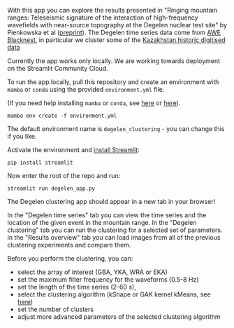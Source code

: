 With this app you can explore the results presented in "Ringing mountain ranges: Teleseismic signature of the interaction of high-frequency wavefields with near-source topography at the Degelen nuclear test site" by Pienkowska et al ([preprint](https://eartharxiv.org/repository/view/7180/)). The Degelen time series data come from [AWE Blacknest](https://bdsweb.blacknest.gov.uk/digitised), in particular we cluster some of the [Kazakhstan historic digitised data](https://bdsweb.blacknest.gov.uk/digitised/kazakh.tar.gz)

Currently the app works only locally. We are working towards deployment on the Streamlit Community Cloud.

To run the app locally, pull this repository and create an environment with `mamba` or `conda` using the provided `environment.yml` file. 

(If you need help installing `mamba` or `conda`, see [here](https://mamba.readthedocs.io/en/latest/installation/mamba-installation.html) or [here](https://docs.conda.io/projects/conda/en/latest/user-guide/install/index.html)).

```
mamba env create -f environment.yml
```

The default environment name is `degelen_clustering` - you can change this if you like.

Activate the environment and [install Streamlit](https://docs.streamlit.io/get-started/installation/command-line):

```
pip install streamlit
```

Now enter the root of the repo and run:

```
streamlit run degelen_app.py
```

The Degelen clustering app should appear in a new tab in your browser!

In the "Degelen time series" tab you can view the time series and the location of the given event in the mountain range. In the "Degelen clustering" tab you can run the clustering for a selected set of parameters. In the "Results overview" tab you can load images from all of the previous clustering experiments and compare them.

Before you perform the clustering, you can:
- select the array of interest (GBA, YKA, WRA or EKA)
- set the maximum filter frequency for the waveforms (0.5-8 Hz)
- set the length of the time series (2-60 s),
- select the clustering algorithm (kShape or GAK kernel kMeans, see [here](https://tslearn.readthedocs.io/en/latest/gen_modules/tslearn.clustering.html)) 
- set the number of clusters
- adjust more advanced parameters of the selected clustering algorithm


